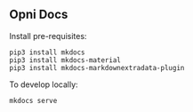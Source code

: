 ## Opni Docs

Install pre-requisites:
```
pip3 install mkdocs
pip3 install mkdocs-material
pip3 install mkdocs-markdownextradata-plugin
```

To develop locally:
```
mkdocs serve
```